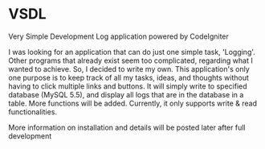 VSDL
====

Very Simple Development Log application powered by CodeIgniter

I was looking for an application that can do just one simple task, 'Logging'. Other programs that already exist seem too complicated, regarding what I wanted to achieve. So, I decided to write my own. This application's only one purpose is to keep track of all my tasks, ideas, and thoughts without having to click multiple links and buttons. It will simply write to specified database (MySQL 5.5), and display all logs that are in the database in a table. More functions will be added. Currently, it only supports write & read functionalities.

More information on installation and details will be posted later after full development